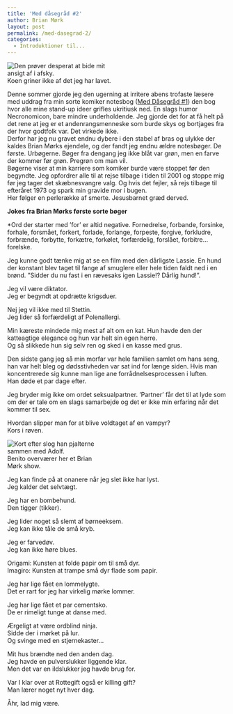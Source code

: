```yaml
---
title: 'Med dåsegråd #2'
author: Brian Mørk
layout: post
permalink: /med-dasegrad-2/
categories:
  - Introduktioner til...
---
```

<div class="bitImage bitRight" style="width: 244px">
  <img src="http://www.abekat.net/wp-content/images/hest.jpg" alt="Den prøver desperat at bide mit ansigt af i afsky." /><br /> Koen griner ikke af det jeg har lavet.
</div>

Denne sommer gjorde jeg den ugerning at irritere abens trofaste læsere med uddrag fra min sorte komiker notesbog ([Med Dåsegråd #1][1]) den bog hvor alle mine stand-up ideer grifles ukritiusk ned. En slags humor Necronomicon, bare mindre underholdende. Jeg gjorde det for at få helt på det rene at jeg er et andenrangsmenneske som burde skys og bortjages fra der hvor godtfolk var. Det virkede ikke.  
Derfor har jeg nu gravet endnu dybere i den stabel af bras og ulykke der kaldes Brian Mørks ejendele, og der fandt jeg endnu ældre notesbøger. De første. Urbøgerne. Bøger fra dengang jeg ikke blåt var grøn, men en farve der kommer før grøn. Pregrøn om man vil.  
Bøgerne viser at min karriere som komiker burde være stoppet før den begyndte. Jeg opfordrer alle til at rejse tilbage i tiden til 2001 og stoppe mig før jeg tager det skæbnesvangre valg. Og hvis det fejler, så rejs tilbage til efteråret 1973 og spark min gravide mor i bugen.  
Her følger en perlerække af smerte. Jesusbarnet græd derved.

**Jokes fra Brian Mørks første sorte bøger**

*Ord der starter med ’for’ er altid negative. Fornedrelse, forbande, forsinke, forhale, forsmået, forkert, forlade, forlange, forpeste, forgive, forkludre, forbrænde, forbytte, forkætre, forkølet, forfærdelig, forslået, forbitre… forelske.</p> 
Jeg kunne godt tænke mig at se en film med den dårligste Lassie. En hund der konstant blev taget til fange af smuglere eller hele tiden faldt ned i en brønd. ”Sidder du nu fast i en rævesaks igen Lassie!? Dårlig hund!”.

Jeg vil være diktator.  
Jeg er begyndt at opdrætte krigsduer.

Nej jeg vil ikke med til Stettin.  
Jeg lider så forfærdeligt af Polenallergi.

Min kæreste mindede mig mest af alt om en kat. Hun havde den der katteagtige elegance og hun var helt sin egen herre.  
Og så slikkede hun sig selv ren og sked i en kasse med grus.

Den sidste gang jeg så min morfar var hele familien samlet om hans seng, han var helt bleg og dødsstivheden var sat ind for længe siden. Hvis man koncentrerede sig kunne man lige ane forrådnelsesprocessen i luften.  
Han døde et par dage efter.

Jeg bryder mig ikke om ordet seksualpartner. ’Partner’ får det til at lyde som om der er tale om en slags samarbejde og det er ikke min erfaring når det kommer til sex.

Hvordan slipper man for at blive voldtaget af en vampyr?  
Kors i røven.

<div class="bitImage bitCenter" style="width: 211px">
  <img src="http://www.abekat.net/wp-content/images/mus.jpg" alt="Kort efter slog han pjalterne sammen med Adolf." /><br /> Benito overværer her et Brian Mørk show.
</div>

Jeg kan finde på at onanere når jeg slet ikke har lyst.  
Jeg kalder det selvtægt.

Jeg har en bombehund.  
Den tigger (tikker).

Jeg lider noget så slemt af børneeksem.  
Jeg kan ikke tåle de små kryb.

Jeg er farvedøv.  
Jeg kan ikke høre blues.

Origami: Kunsten at folde papir om til små dyr.  
Imagiro: Kunsten at trampe små dyr flade som papir.

Jeg har lige fået en lommelygte.  
Det er rart for jeg har virkelig mørke lommer.

Jeg har lige fået et par cementsko.  
De er rimeligt tunge at danse med.

Ærgeligt at være ordblind ninja.  
Sidde der i mørket på lur.  
Og svinge med en stjernekaster…

Mit hus brændte ned den anden dag.  
Jeg havde en pulverslukker liggende klar.  
Men det var en ildslukker jeg havde brug for.

Var I klar over at Rottegift også er killing gift?  
Man lærer noget nyt hver dag.</em>

Åhr, lad mig være.

 [1]: http://www.abekat.net/2006/07/17/med-dasegrad/